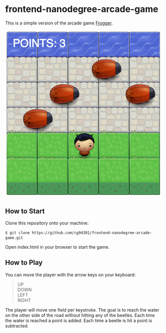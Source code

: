 frontend-nanodegree-arcade-game
===============================

This is a simple version of the arcade game [Frogger](https://en.wikipedia.org/wiki/Frogger).

![mini frogger screenshot](images/screenshot.png)

How to Start
-----------

Clone this repository onto your machine:

    $ git clone https://github.com/cg94301/frontend-nanodegree-arcade-game.git

Open index.html in your browser to start the game.

How to Play
-----------

You can move the player with the arrow keys on your keyboard:

  >UP  
  DOWN  
  LEFT  
  RIGHT

The player will move one field per keystroke.
The goal is to reach the water on the other side of the road without hitting any of the beetles.
Each time the water is reached a point is added.
Each time a beetle is hit a point is subtracted.
